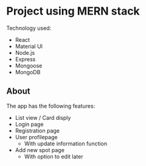 # Project using MERN stack

Technology used: 
  
  - React
  - Material UI
  - Node.js
  - Express
  - Mongoose
  - MongoDB

## About

The app has the following features:

  - List view / Card disply
  - Login page
  - Registration page
  - User profilepage
    - With update information function
  - Add new spot page
    - With option to edit later



